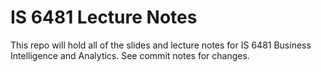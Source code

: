 # IS 6481 Lecture Notes
This repo will hold all of the slides and lecture notes for IS 6481 Business Intelligence and Analytics. See commit notes for changes.
